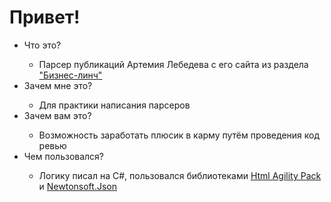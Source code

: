 <h1>Привет!</h1>
<ul>
  <li>Что это?</li>
  <ul>
  <li>Парсер публикаций Артемия Лебедева с его сайта из раздела <a href="https://www.artlebedev.ru/kovodstvo/business-lynch/">"Бизнес-линч"</a></li>
  </ul>
  <li>Зачем мне это?</li>
  <ul>
  <li>Для практики написания парсеров</li>
  </ul>
  <li>Зачем вам это?</li>
  <ul>
  <li>Возможность заработать плюсик в карму путём проведения код ревью</li>
  </ul>
  <li>Чем пользовался?</li>
  <ul>
  <li>Логику писал на C#, пользовался библиотеками <a href="http://html-agility-pack.net/">Html Agility Pack</a> и <a href="https://www.newtonsoft.com/json">Newtonsoft.Json</a></li>
  </ul>
</ul>
